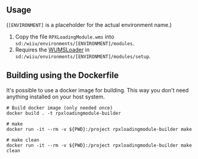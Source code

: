 ## Usage
(`[ENVIRONMENT]` is a placeholder for the actual environment name.)

1. Copy the file `RPXLoadingModule.wms` into `sd:/wiiu/environments/[ENVIRONMENT]/modules`.  
2. Requires the [WUMSLoader](https://github.com/wiiu-env/WUMSLoader) in `sd:/wiiu/environments/[ENVIRONMENT]/modules/setup`.

## Building using the Dockerfile

It's possible to use a docker image for building. This way you don't need anything installed on your host system.

```
# Build docker image (only needed once)
docker build . -t rpxloadingmodule-builder

# make 
docker run -it --rm -v ${PWD}:/project rpxloadingmodule-builder make

# make clean
docker run -it --rm -v ${PWD}:/project rpxloadingmodule-builder make clean
```
